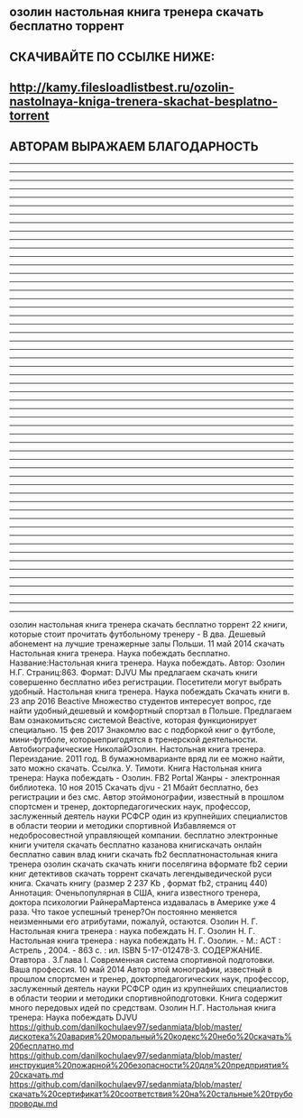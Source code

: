 озолин настольная книга тренера скачать бесплатно торрент
--------------------------------------------------
СКАЧИВАЙТЕ ПО ССЫЛКЕ НИЖЕ:
--------------------------------------------------
http://kamy.filesloadlistbest.ru/ozolin-nastolnaya-kniga-trenera-skachat-besplatno-torrent
--------------------------------------------------
АВТОРАМ ВЫРАЖАЕМ БЛАГОДАРНОСТЬ
--------------------------------------------------
--------------------------------------------------
--------------------------------------------------
--------------------------------------------------
--------------------------------------------------
--------------------------------------------------
--------------------------------------------------
--------------------------------------------------
--------------------------------------------------
--------------------------------------------------
--------------------------------------------------
--------------------------------------------------
--------------------------------------------------
--------------------------------------------------
--------------------------------------------------
--------------------------------------------------
--------------------------------------------------
--------------------------------------------------
--------------------------------------------------
--------------------------------------------------
--------------------------------------------------
--------------------------------------------------
--------------------------------------------------
--------------------------------------------------
--------------------------------------------------
--------------------------------------------------
--------------------------------------------------
--------------------------------------------------
--------------------------------------------------
--------------------------------------------------
--------------------------------------------------
--------------------------------------------------
--------------------------------------------------
--------------------------------------------------
--------------------------------------------------
--------------------------------------------------
--------------------------------------------------
--------------------------------------------------
--------------------------------------------------
--------------------------------------------------
--------------------------------------------------
--------------------------------------------------
--------------------------------------------------
--------------------------------------------------
--------------------------------------------------
--------------------------------------------------
--------------------------------------------------
--------------------------------------------------
--------------------------------------------------
--------------------------------------------------
--------------------------------------------------
--------------------------------------------------
--------------------------------------------------
--------------------------------------------------
--------------------------------------------------
озолин настольная книга тренера скачать бесплатно торрент 22 книги, которые стоит прочитать футбольному тренеру - В два. Дешевый абонемент на лучшие тренажерные залы Польши. 11 май 2014  скачать Настольная книга тренера. Наука побеждать бесплатно. Название:Настольная книга тренера. Наука побеждать. Автор: Озолин Н.Г. Страниц:863. Формат: DJVU  Мы предлагаем скачать книги совершенно бесплатно ибез регистрации. Посетители могут выбрать удобный. Настольная книга тренера. Наука побеждать  Скачать книги в. 23 апр 2016  Beactive Множество студентов интересует вопрос, где найти удобный,дешевый и комфортный спортзал в Польше. Предлагаем Вам ознакомитьсяс системой Beactive, которая функционирует специально. 15 фев 2017  Знакомлю вас с подборкой книг о футболе, мини-футболе, которыепригодятся в тренерской деятельности. Автобиографические  НиколайОзолин. Настольная книга тренера. Переиздание. 2011 год.  В бумажномварианте вряд ли ее можно найти, зато можно скачать. Ссылка. У. Тимоти. Книга Настольная книга тренера: Наука побеждать - Озолин. FB2 Portal Жанры - электронная библиотека. 10 ноя 2015  Cкачать djvu - 21 Мбайт бесплатно, без регистрации и без смс. Автор этоймонографии, известный в прошлом спортсмен и тренер, докторпедагогических наук, профессор, заслуженный деятель науки РСФСР один из крупнейших специалистов в области теории и методики спортивной
Избавляемся от недобросовестной управляющей компании. бесплатно электронные книги учителя скачать бесплатно казанова книгискачать онлайн бесплатно савин влад книги скачать fb2 бесплатнонастольная книга тренера озолин скачать скачать книги поселягина вформате fb2 серии книг детективов скачать торрент скачать легендыведической руси книга. Скачать книгу (размер 2 237 Kb , формат fb2, страниц 440) Аннотация: Оченьпопулярная в США, книга известного тренера, доктора психологии РайнераМартенса издавалась в Америке уже 4 раза. Что такое успешный тренер?Он постоянно меняется  неизменными его атрибутами, пожалуй, остаются. Озолин Н. Г. Настольная книга тренера : наука побеждать  Н. Г. Озолин Н. Г. Настольная книга тренера : наука побеждать  Н. Г. Озолин. - М.: АСТ : Астрель , 2004. - 863 с. : ил.  ISBN 5-17-012478-3. СОДЕРЖАНИЕ. Отавтора . 3.Глава I. Современная система спортивной подготовки. Ваша профессия. 10 май 2014  Автор этой монографии, известный в прошлом спортсмен и тренер, докторпедагогических наук, профессор, заслуженный деятель науки РСФСР один из крупнейших специалистов в области теории и методики спортивнойподготовки. Книга содержит много передовых идей по средствам. Озолин Н.Г. Настольная книга тренера: Наука побеждать DJVU
https://github.com/danilkochulaev97/sedanmiata/blob/master/дискотека%20авария%20моральный%20кодекс%20небо%20скачать%20бесплатно.md
https://github.com/danilkochulaev97/sedanmiata/blob/master/инструкция%20пожарной%20безопасности%20для%20предприятия%20скачать.md
https://github.com/danilkochulaev97/sedanmiata/blob/master/скачать%20сертификат%20соответствия%20на%20стальные%20трубопроводы.md